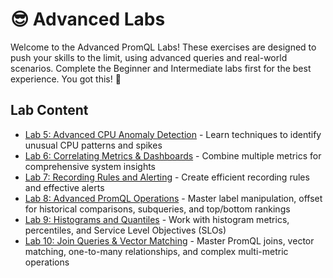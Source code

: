 # 😎 Advanced Labs

Welcome to the Advanced PromQL Labs! These exercises are designed to push your skills to the limit, using advanced queries and real-world scenarios. Complete the Beginner and Intermediate labs first for the best experience. You got this! 🧠

## Lab Content

- [Lab 5: Advanced CPU Anomaly Detection](Lab5_Advanced_CPU_Anomaly.md) - Learn techniques to identify unusual CPU patterns and spikes
- [Lab 6: Correlating Metrics & Dashboards](Lab6_Correlating_Metrics.md) - Combine multiple metrics for comprehensive system insights
- [Lab 7: Recording Rules and Alerting](Lab7_Recording_Rules_Alerting.md) - Create efficient recording rules and effective alerts
- [Lab 8: Advanced PromQL Operations](Lab8_Advanced_PromQL_Operations.md) - Master label manipulation, offset for historical comparisons, subqueries, and top/bottom rankings
- [Lab 9: Histograms and Quantiles](Lab9_Histograms_Quantiles.md) - Work with histogram metrics, percentiles, and Service Level Objectives (SLOs)
- [Lab 10: Join Queries & Vector Matching](Lab10_Join_Queries_Vector_Matching.md) - Master PromQL joins, vector matching, one-to-many relationships, and complex multi-metric operations
